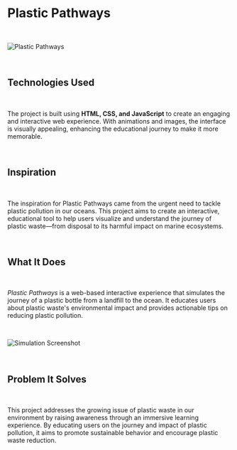 # Plastic Pathways

<br>

![Plastic Pathways](https://github.com/user-attachments/assets/3ec79f41-cbbe-4c62-aae9-965fa56a7d84)

<br>

## Technologies Used

<br>

The project is built using **HTML, CSS, and JavaScript** to create an engaging and interactive web experience. With animations and images, the interface is visually appealing, enhancing the educational journey to make it more memorable.

<br>

## Inspiration

<br>

The inspiration for Plastic Pathways came from the urgent need to tackle plastic pollution in our oceans. This project aims to create an interactive, educational tool to help users visualize and understand the journey of plastic waste—from disposal to its harmful impact on marine ecosystems.

<br>

## What It Does

<br>

*Plastic Pathways* is a web-based interactive experience that simulates the journey of a plastic bottle from a landfill to the ocean. It educates users about plastic waste's environmental impact and provides actionable tips on reducing plastic pollution.

<br>

![Simulation Screenshot](https://github.com/user-attachments/assets/88dd9d0e-3200-4052-9323-de6a5f4df6bd)

<br>

## Problem It Solves

<br>

This project addresses the growing issue of plastic waste in our environment by raising awareness through an immersive learning experience. By educating users on the journey and impact of plastic pollution, it aims to promote sustainable behavior and encourage plastic waste reduction.
